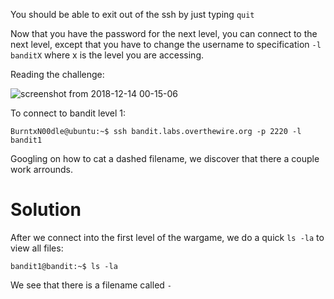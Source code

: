 You should be able to exit out of the ssh by just typing ```quit```

Now that you have the password for the next level, you can connect to the next level, except
that you have to change the username to specification ```-l banditX``` where x is the level you are
accessing. 

Reading the challenge:

![screenshot from 2018-12-14 00-15-06](https://user-images.githubusercontent.com/41026969/49984282-6b19c280-ff35-11e8-84ce-70be47325c2a.png)

To connect to bandit level 1:
```
BurntxN00dle@ubuntu:~$ ssh bandit.labs.overthewire.org -p 2220 -l bandit1
```

Googling on how to cat a dashed filename, we discover that there a couple work arrounds.

# Solution

After we connect into the first level of the wargame, we do a quick ```ls -la``` to view all files:
```
bandit1@bandit:~$ ls -la
```

We see that there is a filename called ```-```

